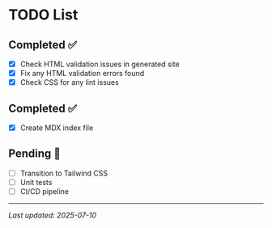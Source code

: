 # TODO List

## Completed ✅
- [x] Check HTML validation issues in generated site
- [x] Fix any HTML validation errors found
- [x] Check CSS for any lint issues

## Completed ✅
- [x] Create MDX index file

## Pending 🔄
- [ ] Transition to Tailwind CSS
- [ ] Unit tests
- [ ] CI/CD pipeline

---
*Last updated: 2025-07-10*